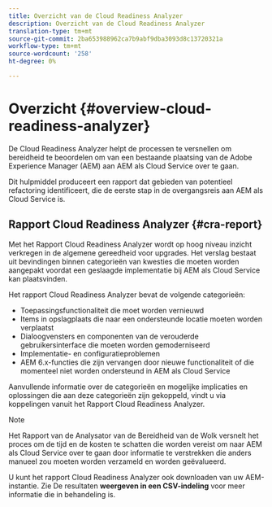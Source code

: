 ```yaml
---
title: Overzicht van de Cloud Readiness Analyzer
description: Overzicht van de Cloud Readiness Analyzer
translation-type: tm+mt
source-git-commit: 2ba653988962ca7b9abf9dba3093d8c13720321a
workflow-type: tm+mt
source-wordcount: '258'
ht-degree: 0%

---
```



# Overzicht {#overview-cloud-readiness-analyzer}

De Cloud Readiness Analyzer helpt de processen te versnellen om bereidheid te beoordelen om van een bestaande plaatsing van de Adobe Experience Manager (AEM) aan AEM als Cloud Service over te gaan.

Dit hulpmiddel produceert een rapport dat gebieden van potentieel refactoring identificeert, die de eerste stap in de overgangsreis aan AEM als Cloud Service is.

## Rapport Cloud Readiness Analyzer {#cra-report}

Met het Rapport Cloud Readiness Analyzer wordt op hoog niveau inzicht verkregen in de algemene gereedheid voor upgrades. Het verslag bestaat uit bevindingen binnen categorieën van kwesties die moeten worden aangepakt voordat een geslaagde implementatie bij AEM als Cloud Service kan plaatsvinden.

Het rapport Cloud Readiness Analyzer bevat de volgende categorieën:

* Toepassingsfunctionaliteit die moet worden vernieuwd
* Items in opslagplaats die naar een ondersteunde locatie moeten worden verplaatst
* Dialoogvensters en componenten van de verouderde gebruikersinterface die moeten worden gemoderniseerd
* Implementatie- en configuratieproblemen
* AEM 6.x-functies die zijn vervangen door nieuwe functionaliteit of die momenteel niet worden ondersteund in AEM als Cloud Service

Aanvullende informatie over de categorieën en mogelijke implicaties en oplossingen die aan deze categorieën zijn gekoppeld, vindt u via koppelingen vanuit het Rapport Cloud Readiness Analyzer.

>[!NOTE]
>Het Rapport van de Analysator van de Bereidheid van de Wolk versnelt het proces om de tijd en de kosten te schatten die worden vereist om naar AEM als Cloud Service over te gaan door informatie te verstrekken die anders manueel zou moeten worden verzameld en worden geëvalueerd.

U kunt het rapport Cloud Readiness Analyzer ook downloaden van uw AEM-instantie. Zie De resultaten **weergeven in een CSV-indeling** voor meer informatie die in behandeling is.
